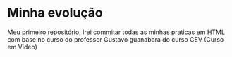 # Minha evolução
Meu primeiro repositório,
Irei commitar todas as minhas praticas em HTML com base no curso do professor Gustavo guanabara 
do curso CEV (Curso em Video)
